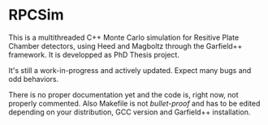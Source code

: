 # RPCSim
This is a multithreaded C++ Monte Carlo simulation for Resitive Plate Chamber detectors, using Heed and Magboltz through the Garfield++ framework. It is developped as PhD Thesis project.

It's still a work-in-progress and actively updated. Expect many bugs and odd behaviors. 

There is no proper documentation yet and the code is, right now, not properly commented.
Also Makefile is not _bullet-proof_ and has to be edited depending on your distribution, GCC version and Garfield++ installation.
